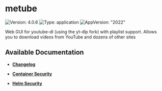 # metube

![Version: 4.0.6](https://img.shields.io/badge/Version-4.0.6-informational?style=flat-square) ![Type: application](https://img.shields.io/badge/Type-application-informational?style=flat-square) ![AppVersion: "2022"](https://img.shields.io/badge/AppVersion-"2022"-informational?style=flat-square)

Web GUI for youtube-dl (using the yt-dlp fork) with playlist support. Allows you to download videos from YouTube and dozens of other sites

## Available Documentation

- [**Changelog**](CHANGELOG)

- [**Container Security**](container-security)

- [**Helm Security**](helm-security)

